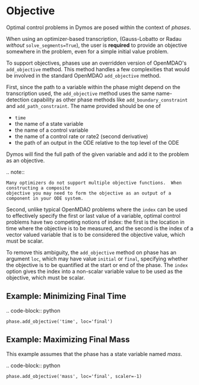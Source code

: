 # Objective

Optimal control problems in Dymos are posed within the context of *phases*.

When using an optimizer-based transcription, (Gauss-Lobatto or Radau *without* `solve_segments=True`), the user is **required** to provide an objective somewhere in the problem, even for a simple initial value problem.

To support objectives, phases use an overridden version of OpenMDAO's `add_objective` method.
This method handles a few complexities that would be involved in the standard OpenMDAO
`add_objective` method.

First, since the path to a variable within the phase might depend on the transcription used, the
`add_objective` method uses the same name-detection capability as other phase methods like
`add_boundary_constraint` and `add_path_constraint`.  The name provided should be one of

- `time`
- the name of a state variable
- the name of a control variable
- the name of a control rate or rate2 (second derivative)
- the path of an output in the ODE relative to the top level of the ODE

Dymos will find the full path of the given variable and add it to the problem as an objective.

.. note::

    Many optimizers do not support multiple objective functions.  When constructing a composite
    objective you may need to form the objective as an output of a component in your ODE system.

Second, unlike typical OpenMDAO problems where the `index` can be used to effectively specify
the first or last value of a variable, optimal control problems have two competing notions of index:
the first is the location in time where the objective is to be measured, and the second is the index of a
vector valued variable that is to be considered the objective value, which must be scalar.

To remove this ambiguity, the `add_objective` method on phase has an argument `loc`, which may
have value `initial` or `final`, specifying whether the objective is to be quantified at the
start or end of the phase.  The `index` option gives the index into a non-scalar variable value
to be used as the objective, which must be scalar.

##  Example: Minimizing Final Time
.. code-block:: python

    phase.add_objective('time', loc='final')

## Example: Maximizing Final Mass

This example assumes that the phase has a state variable named *mass*.

.. code-block:: python

    phase.add_objective('mass', loc='final', scaler=-1)
